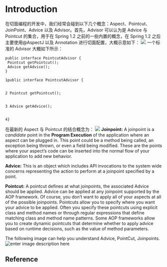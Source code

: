 # Introduction

在切面编程的开发中，我们经常会碰到以下几个概念：Aspect、Pointcut、JoinPoint、Advice 以及 Advisor。首先，Advisor 可以认为是 Advice 与 Pointcut 的集合，用于在 Spring 1.2 之前的一些内置的概念，在 Spring 1.2 之后主要使用@AspectJ 以及 Annotation 进行切面配置，大概示意如下：
![](http://i.stack.imgur.com/zLOlc.gif)
一个标准的 Advisor 大概如下所示：

```
public interface PointcutAdvisor {
 Pointcut getPointcut();
 Advice getAdvice();
}

1public interface PointcutAdvisor {


2 Pointcut getPointcut();


3 Advice getAdvice();


4}
```

在最新的 Aspect 与 Pointcut 的结合概念为：
![](http://i.stack.imgur.com/k32oZ.jpg)
**Joinpoint:** A joinpoint is a _candidate_ point in the **Program Execution** of the application where an aspect can be plugged in. This point could be a method being called, an exception being thrown, or even a field being modified. These are the points where your aspect’s code can be inserted into the normal flow of your application to add new behavior.

**Advice:** This is an object which includes API invocations to the system wide concerns representing the action to perform at a joinpoint specified by a point.

**Pointcut:** A pointcut defines at what joinpoints, the associated Advice should be applied. Advice can be applied at any joinpoint supported by the AOP framework. Of course, you don’t want to apply all of your aspects at all of the possible joinpoints. Pointcuts allow you to specify where you want your advice to be applied. Often you specify these pointcuts using explicit class and method names or through regular expressions that define matching class and method name patterns. Some AOP frameworks allow you to create dynamic pointcuts that determine whether to apply advice based on runtime decisions, such as the value of method parameters.

The following image can help you understand Advice, PointCut, Joinpoints. ![enter image description here](http://i.stack.imgur.com/J7Hrh.png)

## Reference
